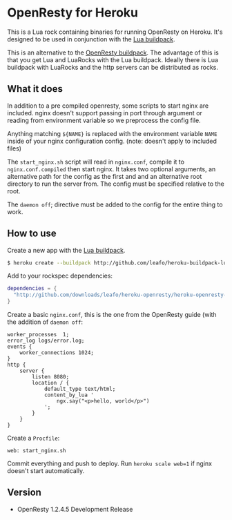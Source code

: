 # OpenResty for Heroku

This is a Lua rock containing binaries for running OpenResty on Heroku. It's
designed to be used in conjunction with the [Lua
buildpack](https://github.com/leafo/heroku-buildpack-lua).

This is an alternative to the [OpenResty
buildpack](https://github.com/jtarchie/heroku-buildpack-openresty). The
advantage of this is that you get Lua and LuaRocks with the Lua buildpack.
Ideally there is Lua buildpack with LuaRocks and the http servers can be
distributed as rocks.

## What it does

In addition to a pre compiled openresty, some scripts to start nginx are
included. nginx doesn't support passing in port through argument or reading
from environment variable so we preprocess the config file.

Anything matching `${NAME}` is replaced with the environment variable `NAME`
inside of your nginx configuration config. (note: doesn't apply to included
files)

The `start_nginx.sh` script will read in `nginx.conf`, compile it to
`nginx.conf.compiled` then start nginx. It takes two optional arguments, an
alternative path for the config as the first and and an alternative root
directory to run the server from. The config must be specified relative to the
root.

The `daemon off`; directive must be added to the config for the entire thing to
work.

## How to use

Create a new app with the [Lua buildpack](https://github.com/leafo/heroku-buildpack-lua).

```bash
$ heroku create --buildpack http://github.com/leafo/heroku-buildpack-lua.git
```

Add to your rockspec dependencies:

```lua
dependencies = {
  "http://github.com/downloads/leafo/heroku-openresty/heroku-openresty-dev-1.src.rock"
}
```

Create a basic `nginx.conf`, this is the one from the OpenResty guide (with the addition of `daemon off`:

```
worker_processes  1;
error_log logs/error.log;
events {
    worker_connections 1024;
}
http {
    server {
        listen 8080;
        location / {
            default_type text/html;
            content_by_lua '
                ngx.say("<p>hello, world</p>")
            ';
        }
    }
}
```

Create a `Procfile`:

```
web: start_nginx.sh
```

Commit everything and push to deploy. Run `heroku scale web=1` if nginx doesn't
start automatically.

## Version

* OpenResty 1.2.4.5 Development Release